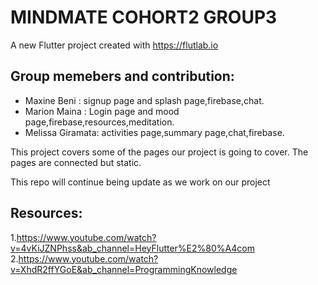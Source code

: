 # MINDMATE COHORT2 GROUP3
A new Flutter project created with https://flutlab.io

## Group memebers and contribution:

- Maxine Beni : signup page and splash page,firebase,chat.
- Marion Maina : Login page and mood page,firebase,resources,meditation.
- Melissa Giramata: activities page,summary page,chat,firebase.


This project covers some of the pages our project is going to cover. The pages are connected but static.


This repo will continue being update as we work on our project


## Resources:
1.https://www.youtube.com/watch?v=4vKiJZNPhss&ab_channel=HeyFlutter%E2%80%A4com
2.https://www.youtube.com/watch?v=XhdR2ffYGoE&ab_channel=ProgrammingKnowledge






